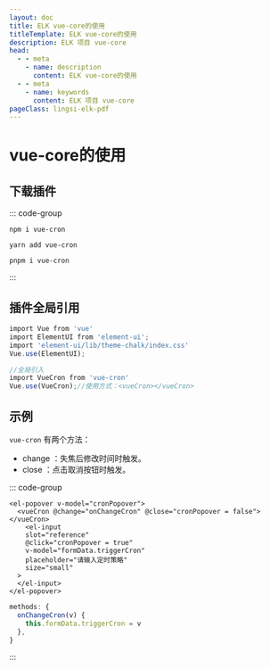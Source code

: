 ```yaml
---
layout: doc
title: ELK vue-core的使用
titleTemplate: ELK vue-core的使用
description: ELK 项目 vue-core
head:
  - - meta
    - name: description
      content: ELK vue-core的使用
  - - meta
    - name: keywords
      content: ELK 项目 vue-core
pageClass: lingsi-elk-pdf
---
```


# vue-core的使用

## 下载插件
::: code-group
```shell [npm]
npm i vue-cron 
```
```shell [yarn]
yarn add vue-cron 
```
```shell [pnpm]
pnpm i vue-cron 
```
:::

## 插件全局引用
```javascript
import Vue from 'vue'
import ElementUI from 'element-ui';
import 'element-ui/lib/theme-chalk/index.css'
Vue.use(ElementUI);

//全局引入
import VueCron from 'vue-cron'
Vue.use(VueCron);//使用方式：<vueCron></vueCron>
```

## 示例
`vue-cron` 有两个方法：

- change ：失焦后修改时间时触发。
- close ：点击取消按钮时触发。

::: code-group
```vue [HTML部分]
<el-popover v-model="cronPopover">
  <vueCron @change="onChangeCron" @close="cronPopover = false"></vueCron>
    <el-input
    slot="reference"
    @click="cronPopover = true"
    v-model="formData.triggerCron"
    placeholder="请输入定时策略"
    size="small"
  >
  </el-input>
</el-popover>
```
```javascript [JS部分]
methods: {
  onChangeCron(v) {
    this.formData.triggerCron = v
  },
}
```
:::
